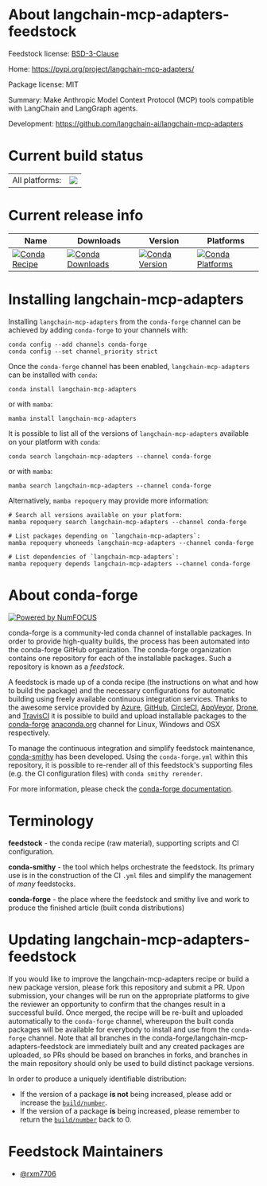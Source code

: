 About langchain-mcp-adapters-feedstock
======================================

Feedstock license: [BSD-3-Clause](https://github.com/conda-forge/langchain-mcp-adapters-feedstock/blob/main/LICENSE.txt)

Home: https://pypi.org/project/langchain-mcp-adapters/

Package license: MIT

Summary: Make Anthropic Model Context Protocol (MCP) tools compatible with LangChain and LangGraph agents.

Development: https://github.com/langchain-ai/langchain-mcp-adapters

Current build status
====================


<table><tr><td>All platforms:</td>
    <td>
      <a href="https://dev.azure.com/conda-forge/feedstock-builds/_build/latest?definitionId=26376&branchName=main">
        <img src="https://dev.azure.com/conda-forge/feedstock-builds/_apis/build/status/langchain-mcp-adapters-feedstock?branchName=main">
      </a>
    </td>
  </tr>
</table>

Current release info
====================

| Name | Downloads | Version | Platforms |
| --- | --- | --- | --- |
| [![Conda Recipe](https://img.shields.io/badge/recipe-langchain--mcp--adapters-green.svg)](https://anaconda.org/conda-forge/langchain-mcp-adapters) | [![Conda Downloads](https://img.shields.io/conda/dn/conda-forge/langchain-mcp-adapters.svg)](https://anaconda.org/conda-forge/langchain-mcp-adapters) | [![Conda Version](https://img.shields.io/conda/vn/conda-forge/langchain-mcp-adapters.svg)](https://anaconda.org/conda-forge/langchain-mcp-adapters) | [![Conda Platforms](https://img.shields.io/conda/pn/conda-forge/langchain-mcp-adapters.svg)](https://anaconda.org/conda-forge/langchain-mcp-adapters) |

Installing langchain-mcp-adapters
=================================

Installing `langchain-mcp-adapters` from the `conda-forge` channel can be achieved by adding `conda-forge` to your channels with:

```
conda config --add channels conda-forge
conda config --set channel_priority strict
```

Once the `conda-forge` channel has been enabled, `langchain-mcp-adapters` can be installed with `conda`:

```
conda install langchain-mcp-adapters
```

or with `mamba`:

```
mamba install langchain-mcp-adapters
```

It is possible to list all of the versions of `langchain-mcp-adapters` available on your platform with `conda`:

```
conda search langchain-mcp-adapters --channel conda-forge
```

or with `mamba`:

```
mamba search langchain-mcp-adapters --channel conda-forge
```

Alternatively, `mamba repoquery` may provide more information:

```
# Search all versions available on your platform:
mamba repoquery search langchain-mcp-adapters --channel conda-forge

# List packages depending on `langchain-mcp-adapters`:
mamba repoquery whoneeds langchain-mcp-adapters --channel conda-forge

# List dependencies of `langchain-mcp-adapters`:
mamba repoquery depends langchain-mcp-adapters --channel conda-forge
```


About conda-forge
=================

[![Powered by
NumFOCUS](https://img.shields.io/badge/powered%20by-NumFOCUS-orange.svg?style=flat&colorA=E1523D&colorB=007D8A)](https://numfocus.org)

conda-forge is a community-led conda channel of installable packages.
In order to provide high-quality builds, the process has been automated into the
conda-forge GitHub organization. The conda-forge organization contains one repository
for each of the installable packages. Such a repository is known as a *feedstock*.

A feedstock is made up of a conda recipe (the instructions on what and how to build
the package) and the necessary configurations for automatic building using freely
available continuous integration services. Thanks to the awesome service provided by
[Azure](https://azure.microsoft.com/en-us/services/devops/), [GitHub](https://github.com/),
[CircleCI](https://circleci.com/), [AppVeyor](https://www.appveyor.com/),
[Drone](https://cloud.drone.io/welcome), and [TravisCI](https://travis-ci.com/)
it is possible to build and upload installable packages to the
[conda-forge](https://anaconda.org/conda-forge) [anaconda.org](https://anaconda.org/)
channel for Linux, Windows and OSX respectively.

To manage the continuous integration and simplify feedstock maintenance,
[conda-smithy](https://github.com/conda-forge/conda-smithy) has been developed.
Using the ``conda-forge.yml`` within this repository, it is possible to re-render all of
this feedstock's supporting files (e.g. the CI configuration files) with ``conda smithy rerender``.

For more information, please check the [conda-forge documentation](https://conda-forge.org/docs/).

Terminology
===========

**feedstock** - the conda recipe (raw material), supporting scripts and CI configuration.

**conda-smithy** - the tool which helps orchestrate the feedstock.
                   Its primary use is in the construction of the CI ``.yml`` files
                   and simplify the management of *many* feedstocks.

**conda-forge** - the place where the feedstock and smithy live and work to
                  produce the finished article (built conda distributions)


Updating langchain-mcp-adapters-feedstock
=========================================

If you would like to improve the langchain-mcp-adapters recipe or build a new
package version, please fork this repository and submit a PR. Upon submission,
your changes will be run on the appropriate platforms to give the reviewer an
opportunity to confirm that the changes result in a successful build. Once
merged, the recipe will be re-built and uploaded automatically to the
`conda-forge` channel, whereupon the built conda packages will be available for
everybody to install and use from the `conda-forge` channel.
Note that all branches in the conda-forge/langchain-mcp-adapters-feedstock are
immediately built and any created packages are uploaded, so PRs should be based
on branches in forks, and branches in the main repository should only be used to
build distinct package versions.

In order to produce a uniquely identifiable distribution:
 * If the version of a package **is not** being increased, please add or increase
   the [``build/number``](https://docs.conda.io/projects/conda-build/en/latest/resources/define-metadata.html#build-number-and-string).
 * If the version of a package **is** being increased, please remember to return
   the [``build/number``](https://docs.conda.io/projects/conda-build/en/latest/resources/define-metadata.html#build-number-and-string)
   back to 0.

Feedstock Maintainers
=====================

* [@rxm7706](https://github.com/rxm7706/)

